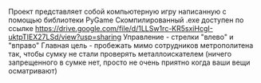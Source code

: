 Проект представляет собой компьютерную игру написанную с помощью библиотеки PyGame
Скомпилированный .exe доступен по ссылке https://drive.google.com/file/d/1LLSw1rc-KR5sxiHcgI-uktpTIEX27LSd/view?usp=sharing
Управление - стрелки "влево" и "вправо"
Главная цель - пробежать мимо сотрудников метрополитена так, чтобы сумку не стали проверять металлоискателем (ничего запрещенного в сумке нет, просто не очень приятно когда ваши вещи осматривают)
